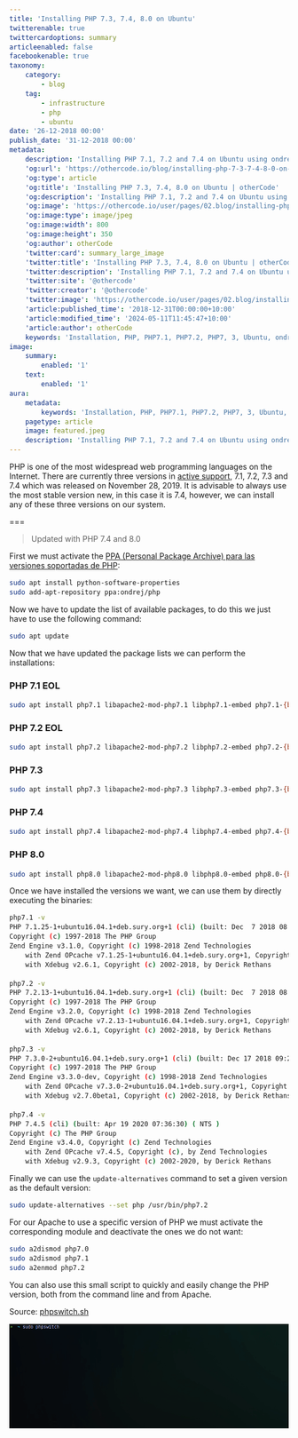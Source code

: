 ```yaml
---
title: 'Installing PHP 7.3, 7.4, 8.0 on Ubuntu'
twitterenable: true
twittercardoptions: summary
articleenabled: false
facebookenable: true
taxonomy:
    category:
        - blog
    tag:
        - infrastructure
        - php
        - ubuntu
date: '26-12-2018 00:00'
publish_date: '31-12-2018 00:00'
metadata:
    description: 'Installing PHP 7.1, 7.2 and 7.4 on Ubuntu using ondrej PPA and configuration with update-alternatives.'
    'og:url': 'https://othercode.io/blog/installing-php-7-3-7-4-8-0-on-ubuntu'
    'og:type': article
    'og:title': 'Installing PHP 7.3, 7.4, 8.0 on Ubuntu | otherCode'
    'og:description': 'Installing PHP 7.1, 7.2 and 7.4 on Ubuntu using ondrej PPA and configuration with update-alternatives.'
    'og:image': 'https://othercode.io/user/pages/02.blog/installing-php-7-3-7-4-8-0-on-ubuntu/featured.jpeg'
    'og:image:type': image/jpeg
    'og:image:width': 800
    'og:image:height': 350
    'og:author': otherCode
    'twitter:card': summary_large_image
    'twitter:title': 'Installing PHP 7.3, 7.4, 8.0 on Ubuntu | otherCode'
    'twitter:description': 'Installing PHP 7.1, 7.2 and 7.4 on Ubuntu using ondrej PPA and configuration with update-alternatives.'
    'twitter:site': '@othercode'
    'twitter:creator': '@othercode'
    'twitter:image': 'https://othercode.io/user/pages/02.blog/installing-php-7-3-7-4-8-0-on-ubuntu/featured.jpeg'
    'article:published_time': '2018-12-31T00:00:00+10:00'
    'article:modified_time': '2024-05-11T11:45:47+10:00'
    'article:author': otherCode
    keywords: 'Installation, PHP, PHP7.1, PHP7.2, PHP7, 3, Ubuntu, ondrej'
image:
    summary:
        enabled: '1'
    text:
        enabled: '1'
aura:
    metadata:
        keywords: 'Installation, PHP, PHP7.1, PHP7.2, PHP7, 3, Ubuntu, ondrej'
    pagetype: article
    image: featured.jpeg
    description: 'Installing PHP 7.1, 7.2 and 7.4 on Ubuntu using ondrej PPA and configuration with update-alternatives.'
---
```


PHP is one of the most widespread web programming languages on the Internet. There are currently three versions in [active support](http://php.net/supported-versions.php), 7.1, 7.2, 7.3 and 7.4 which was released on November 28, 2019. It is advisable to always use the most stable version new, in this case it is 7.4, however, we can install any of these three versions on our system.

===

> Updated with PHP 7.4 and 8.0

First we must activate the [PPA (Personal Package Archive) para las versiones soportadas de PHP](https://launchpad.net/~ondrej/+archive/ubuntu/php):

```bash
sudo apt install python-software-properties
sudo add-apt-repository ppa:ondrej/php
```

Now we have to update the list of available packages, to do this we just have to use the following command:

```bash
sudo apt update
```

Now that we have updated the package lists we can perform the installations:

### PHP 7.1 EOL

```bash
sudo apt install php7.1 libapache2-mod-php7.1 libphp7.1-embed php7.1-{bcmath,bz2,cgi,cli,common,curl,dba,dev,enchant,fpm,gd,gmp,imap,interbase,intl,json,ldap,mbstring,mysql,odbc,opcache,pgsql,phpdbg,pspell,readline,recode,snmp,soap,sqlite3,sybase,tidy,xml,xmlrpc,xsl,zip}
```

### PHP 7.2 EOL

```bash
sudo apt install php7.2 libapache2-mod-php7.2 libphp7.2-embed php7.2-{bcmath,bz2,cgi,cli,common,curl,dba,dev,enchant,fpm,gd,gmp,imap,interbase,intl,json,ldap,mbstring,mysql,odbc,opcache,pgsql,phpdbg,pspell,readline,recode,snmp,soap,sqlite3,sybase,tidy,xml,xmlrpc,xsl,zip}
```

### PHP 7.3

```bash
sudo apt install php7.3 libapache2-mod-php7.3 libphp7.3-embed php7.3-{bcmath,bz2,cgi,cli,common,curl,dba,dev,enchant,fpm,gd,gmp,imap,interbase,intl,json,ldap,mbstring,mysql,odbc,opcache,pgsql,phpdbg,pspell,readline,recode,snmp,soap,sqlite3,sybase,tidy,xml,xmlrpc,xsl,zip} 
```

### PHP 7.4

```bash
sudo apt install php7.4 libapache2-mod-php7.4 libphp7.4-embed php7.4-{bcmath,bz2,cgi,cli,common,curl,dba,dev,enchant,fpm,gd,gmp,imap,interbase,intl,json,ldap,mbstring,mysql,odbc,opcache,pgsql,phpdbg,pspell,readline,recode,snmp,soap,sqlite3,sybase,tidy,xml,xmlrpc,xsl,zip} 
```

### PHP 8.0

```bash
sudo apt install php8.0 libapache2-mod-php8.0 libphp8.0-embed php8.0-{bcmath,bz2,cgi,cli,common,curl,dba,dev,enchant,fpm,gd,gmp,imap,interbase,intl,json,ldap,mbstring,mysql,odbc,opcache,pgsql,phpdbg,pspell,readline,recode,snmp,soap,sqlite3,sybase,tidy,xml,xmlrpc,xsl,zip} 
```

Once we have installed the versions we want, we can use them by directly executing the binaries:

```bash
php7.1 -v
PHP 7.1.25-1+ubuntu16.04.1+deb.sury.org+1 (cli) (built: Dec  7 2018 08:15:15) ( NTS )
Copyright (c) 1997-2018 The PHP Group
Zend Engine v3.1.0, Copyright (c) 1998-2018 Zend Technologies
    with Zend OPcache v7.1.25-1+ubuntu16.04.1+deb.sury.org+1, Copyright (c) 1999-2018, by Zend Technologies
    with Xdebug v2.6.1, Copyright (c) 2002-2018, by Derick Rethans

php7.2 -v
PHP 7.2.13-1+ubuntu16.04.1+deb.sury.org+1 (cli) (built: Dec  7 2018 08:07:08) ( NTS )
Copyright (c) 1997-2018 The PHP Group
Zend Engine v3.2.0, Copyright (c) 1998-2018 Zend Technologies
    with Zend OPcache v7.2.13-1+ubuntu16.04.1+deb.sury.org+1, Copyright (c) 1999-2018, by Zend Technologies
    with Xdebug v2.6.1, Copyright (c) 2002-2018, by Derick Rethans

php7.3 -v
PHP 7.3.0-2+ubuntu16.04.1+deb.sury.org+1 (cli) (built: Dec 17 2018 09:22:12) ( NTS )
Copyright (c) 1997-2018 The PHP Group
Zend Engine v3.3.0-dev, Copyright (c) 1998-2018 Zend Technologies
    with Zend OPcache v7.3.0-2+ubuntu16.04.1+deb.sury.org+1, Copyright (c) 1999-2018, by Zend Technologies
    with Xdebug v2.7.0beta1, Copyright (c) 2002-2018, by Derick Rethans
    
php7.4 -v
PHP 7.4.5 (cli) (built: Apr 19 2020 07:36:30) ( NTS )
Copyright (c) The PHP Group
Zend Engine v3.4.0, Copyright (c) Zend Technologies
    with Zend OPcache v7.4.5, Copyright (c), by Zend Technologies
    with Xdebug v2.9.3, Copyright (c) 2002-2020, by Derick Rethans
```

Finally we can use the `update-alternatives` command to set a given version as the default version:

```bash
sudo update-alternatives --set php /usr/bin/php7.2
```

For our Apache to use a specific version of PHP we must activate the corresponding module and deactivate the ones we do not want:

```bash
sudo a2dismod php7.0
sudo a2dismod php7.1
sudo a2enmod php7.2
```

You can also use this small script to quickly and easily change the PHP version, both from the command line and from Apache.

Source: [phpswitch.sh](https://gist.github.com/othercodes/d249509ac11945ca85b4b95d32ff0109)

![phpswitch](phpswitch.gif "phpswitch")